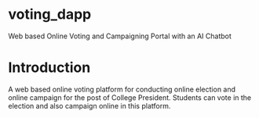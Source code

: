 # voting_dapp
Web based Online Voting and Campaigning Portal with an AI Chatbot

# Introduction
A web based online voting platform for conducting online election and online campaign for the post of College President. Students can vote in the election and also campaign online in this platform.
